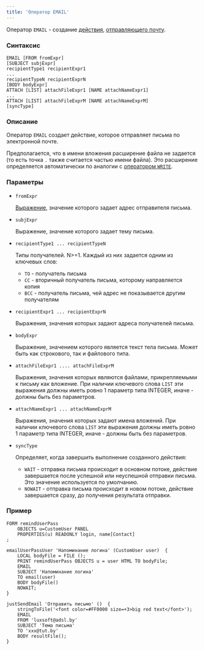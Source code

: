 ```yaml
---
title: 'Оператор EMAIL'
---
```


Оператор `EMAIL` - создание [действия](Actions.md), [отправляющего почту](Send_mail_EMAIL.md).

### Синтаксис

```
EMAIL [FROM fromExpr] 
[SUBJECT subjExpr]
recipientType1 recipientExpr1
...
recipientTypeN recipientExprN
[BODY bodyExpr]
ATTACH [LIST] attachFileExpr1 [NAME attachNameExpr1]
...
ATTACH [LIST] attachFileExprM [NAME attachNameExprM]
[syncType]
```

### Описание

Оператор `EMAIL` создает действие, которое отправляет письма по электронной почте. 

Предполагается, что в имени вложения расширение файла не задается (то есть точка `.` также считается частью имени файла). Это расширение определяется автоматически по аналогии с [оператором `WRITE`](WRITE_operator.md).

### Параметры

- `fromExpr`

    [Выражение](Expression.md), значение которого задает адрес отправителя письма. 

- `subjExpr`

    Выражение, значение которого задает тему письма.

- `recipientType1 ... recipientTypeN`

    Типы получателей. N>=1. Каждый из них задается одним из ключевых слов:

    - `TO` - получатель письма
    - `СС` - вторичный получатель письма, которому направляется копия
    - `BCC` - получатель письма, чей адрес не показывается другим получателям

- `recipientExpr1 ... recipientExprN`

    Выражения, значения которых задают адреса получателей письма.

- `bodyExpr`

    Выражение, значением которого является текст тела письма. Может быть как строкового, так и файлового типа.

- `attachFileExpr1 .... attachFileExprM`

    Выражения, значения которых являются файлами, прикрепляемыми к письму как вложение. При наличии ключевого слова `LIST` эти выражения должны иметь ровно 1 параметр типа INTEGER, иначе - должны быть без параметров. 

- `attachNameExpr1 ... attachNameExprM`

    Выражения, значения которых задают имена вложений. При наличии ключевого слова `LIST` эти выражения должны иметь ровно 1 параметр типа INTEGER, иначе - должны быть без параметров.

- `syncType`

    Определяет, когда завершить выполнение созданного действия:

  - `WAIT` - отправка письма происходит в основном потоке, действие завершается после успешной или неуспешной отправки письма. Это значение используется по умолчанию.
  - `NOWAIT` - отправка письма происходит в новом потоке, действие завершается сразу, до получения результата отправки.

### Пример

```lsf
FORM remindUserPass
    OBJECTS u=CustomUser PANEL
    PROPERTIES(u) READONLY login, name[Contact]
;

emailUserPassUser 'Напоминание логина' (CustomUser user)  {
    LOCAL bodyFile = FILE ();
    PRINT remindUserPass OBJECTS u = user HTML TO bodyFile;
    EMAIL
    SUBJECT 'Напоминание логина'
    TO email(user)
    BODY bodyFile()
    NOWAIT;
}

justSendEmail 'Отправить письмо' ()  {
    stringToFile('<font color=#FF0000 size=+3>big red text</font>');
    EMAIL
    FROM 'luxsoft@adsl.by'
    SUBJECT 'Тема письма'
    TO 'xxx@tut.by'
    BODY resultFile();
}
```
